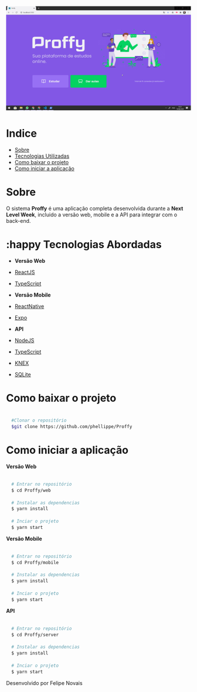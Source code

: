 <h1 display="inline">
  <img src="web/github/gif.gif">
</h1>

# Indice
- [Sobre](#-sobre)
- [Tecnologias Utilizadas](#-tecnologias-utilizadas)
- [Como baixar o projeto](#como-baixar-o-projeto)
- [Como iniciar a aplicação](#como-iniciar-a-aplicação)

# Sobre

O sistema **Proffy** é uma aplicação completa desenvolvida durante a **Next Level Week**, incluido a versão web, mobile e a API para integrar com o back-end.

# :happy Tecnologias Abordadas

- **Versão Web**
- [ReactJS](https://pt-br.reactjs.org)
- [TypeScript](https://www.typescriptlang.org/)

- **Versão Mobile**
- [ReactNative](https://reactnative.dev/)
- [Expo](https://expo.io/)

- **API**
- [NodeJS](https://nodejs.org/en/)
- [TypeScript](https://www.typescriptlang.org/)
- [KNEX](http://knexjs.org/)
- [SQLite](https://www.sqlite.org/index.html)

#  Como baixar o projeto
```bash

  #Clonar o repositório
  $git clone https://github.com/phellippe/Proffy

```

#  Como iniciar a aplicação

**Versão Web**
```bash

  # Entrar no repositório
  $ cd Proffy/web

  # Instalar as dependencias
  $ yarn install 

  # Inciar o projeto
  $ yarn start

```

**Versão Mobile**
```bash

  # Entrar no repositório
  $ cd Proffy/mobile

  # Instalar as dependencias
  $ yarn install 

  # Inciar o projeto
  $ yarn start

```

**API**
```bash

  # Entrar no repositório
  $ cd Proffy/server

  # Instalar as dependencias
  $ yarn install 

  # Inciar o projeto
  $ yarn start

```

Desenvolvido por Felipe Novais
